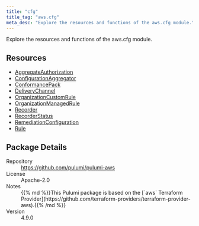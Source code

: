 ```yaml
---
title: "cfg"
title_tag: "aws.cfg"
meta_desc: "Explore the resources and functions of the aws.cfg module."
---
```


<!-- WARNING: this file was generated by Pulumi Docs Generator. -->
<!-- Do not edit by hand unless you're certain you know what you are doing! -->

Explore the resources and functions of the aws.cfg module.

<h2 id="resources">Resources</h2>
<ul class="api">
    <li><a href="aggregateauthorization" title="AggregateAuthorization"><span class="symbol resource"></span>AggregateAuthorization</a></li>
    <li><a href="configurationaggregator" title="ConfigurationAggregator"><span class="symbol resource"></span>ConfigurationAggregator</a></li>
    <li><a href="conformancepack" title="ConformancePack"><span class="symbol resource"></span>ConformancePack</a></li>
    <li><a href="deliverychannel" title="DeliveryChannel"><span class="symbol resource"></span>DeliveryChannel</a></li>
    <li><a href="organizationcustomrule" title="OrganizationCustomRule"><span class="symbol resource"></span>OrganizationCustomRule</a></li>
    <li><a href="organizationmanagedrule" title="OrganizationManagedRule"><span class="symbol resource"></span>OrganizationManagedRule</a></li>
    <li><a href="recorder" title="Recorder"><span class="symbol resource"></span>Recorder</a></li>
    <li><a href="recorderstatus" title="RecorderStatus"><span class="symbol resource"></span>RecorderStatus</a></li>
    <li><a href="remediationconfiguration" title="RemediationConfiguration"><span class="symbol resource"></span>RemediationConfiguration</a></li>
    <li><a href="rule" title="Rule"><span class="symbol resource"></span>Rule</a></li>
</ul>

<h2 id="package-details">Package Details</h2>
<dl class="package-details">
	<dt>Repository</dt>
	<dd><a href="https://github.com/pulumi/pulumi-aws">https://github.com/pulumi/pulumi-aws</a></dd>
	<dt>License</dt>
	<dd>Apache-2.0</dd>
	<dt>Notes</dt>
	<dd>{{% md %}}This Pulumi package is based on the [`aws` Terraform Provider](https://github.com/terraform-providers/terraform-provider-aws).{{% /md %}}</dd>
	<dt>Version</dt>
	<dd>4.9.0</dd>
</dl>

